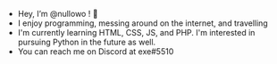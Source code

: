 - Hey, I’m @nullowo ! 👋
- I enjoy programming, messing around on the internet, and travelling
- I'm currently learning HTML, CSS, JS, and PHP. I'm interested in pursuing Python in the future as well.
- You can reach me on Discord at exe#5510
